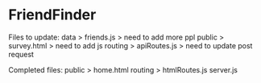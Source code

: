 # FriendFinder

Files to update:
data > friends.js > need to add more ppl
public > survey.html > need to add js
routing > apiRoutes.js > need to update post request

Completed files:
public > home.html
routing > htmlRoutes.js
server.js